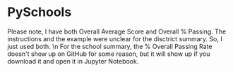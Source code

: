 # PySchools
Please note, I have both Overall Average Score and Overall % Passing. The instructions and the example were unclear for the disctrict summary. So, I just used both.  \n
For the school summary, the % Overall Passing Rate doesn't show up on GitHub for some reason, but it will show up if you download it and open it in Jupyter Notebook. 
